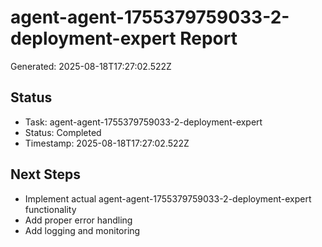 # agent-agent-1755379759033-2-deployment-expert Report

Generated: 2025-08-18T17:27:02.522Z

## Status
- Task: agent-agent-1755379759033-2-deployment-expert
- Status: Completed
- Timestamp: 2025-08-18T17:27:02.522Z

## Next Steps
- Implement actual agent-agent-1755379759033-2-deployment-expert functionality
- Add proper error handling
- Add logging and monitoring
